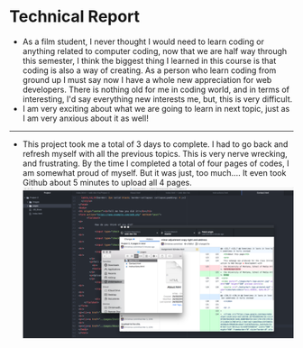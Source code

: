 # Technical Report
- As a film student, I never thought I would need to learn coding or anything related to computer coding, now that we are half way through this semester, I think the biggest thing I learned in this course is that coding is also a way of creating. As a person who learn coding from ground up I must say now I have a whole new appreciation for web developers. There is nothing old for me in coding world, and in terms of interesting, I'd say everything new interests me, but, this is very difficult.
- I am very exciting about what we are going to learn in next topic, just as I am very anxious about it as well!
---
- This project took me a total of 3 days to complete. I had to go back and refresh myself with all the previous topics. This is very nerve wrecking, and frustrating. By the time I completed a total of four pages of codes, I am somewhat proud of myself. But it was just, too much.... It even took Github about 5 minutes to upload all 4 pages.
![Screenshot](./images/Screenshot-Project2.png)
